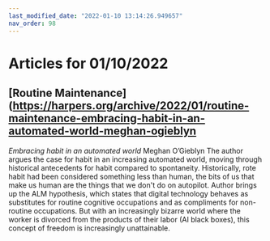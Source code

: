 ```yaml
---
last_modified_date: "2022-01-10 13:14:26.949657"
nav_order: 98
---
```


# Articles for 01/10/2022

## [Routine Maintenance](https://harpers.org/archive/2022/01/routine-maintenance-embracing-habit-in-an-automated-world-meghan-ogieblyn
_Embracing habit in an automated world_
Meghan O’Gieblyn
The author argues the case for habit in an increasing automated world, moving through historical antecedents for habit compared to spontaneity. Historically, rote habit had been considered something less than human, the bits of us that make us human are the things that we don't do on autopilot. Author brings up the ALM hypothesis, which states that digital technology behaves as substitutes for routine cognitive occupations and as compliments for non-routine occupations. But with an increasingly bizarre world where the worker is divorced from the products of their labor (AI black boxes), this concept of freedom is increasingly unattainable.